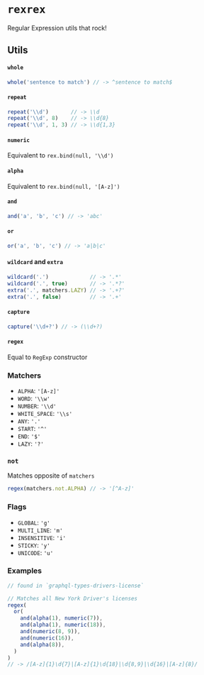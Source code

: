 # `rexrex`
Regular Expression utils that rock!

## Utils

#### `whole`
```javascript
whole('sentence to match') // -> ^sentence to match$
```

#### `repeat`
```javascript
repeat('\\d')       // -> \\d
repeat('\\d', 8)    // -> \\d{8}
repeat('\\d', 1, 3) // -> \\d{1,3}
```

#### `numeric`
Equivalent to `rex.bind(null, '\\d')`

#### `alpha`
Equivalent to `rex.bind(null, '[A-z]')`

#### `and`
```javascript
and('a', 'b', 'c') // -> 'abc'
```

#### `or`
```javascript
or('a', 'b', 'c') // -> 'a|b|c'
```

#### `wildcard` and `extra`
```javascript
wildcard('.')             // -> '.*'
wildcard('.', true)       // -> '.*?'
extra('.', matchers.LAZY) // -> '.+?'
extra('.', false)         // -> '.+'
```

#### `capture`
```javascript
capture('\\d+?') // -> (\\d+?)
```

#### `regex`
Equal to `RegExp` constructor

### Matchers
- `ALPHA`: `'[A-z]'`
- `WORD`: `'\\w'`
- `NUMBER`: `'\\d'`
- `WHITE_SPACE`: `'\\s'`
- `ANY`: `'.'`
- `START`: `'^'`
- `END`: `'$'`
- `LAZY`: `'?'`

### `not`
Matches opposite of `matchers`
```javascript
regex(matchers.not.ALPHA) // -> '[^A-z]'
```

### Flags
- `GLOBAL`: `'g'`
- `MULTI_LINE`: `'m'`
- `INSENSITIVE`: `'i'`
- `STICKY`: `'y'`
- `UNICODE`: `'u'`

### Examples
```javascript
// found in `graphql-types-drivers-license`

// Matches all New York Driver's licenses
regex(
  or(
    and(alpha(1), numeric(7)),
    and(alpha(1), numeric(18)),
    and(numeric(8, 9)),
    and(numeric(16)),
    and(alpha(8)),
  )
)
// -> /[A-z]{1}\d{7}|[A-z]{1}\d{18}|\d{8,9}|\d{16}|[A-z]{8}/
```
